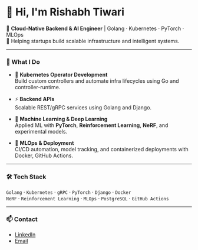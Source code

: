 # 👋 Hi, I'm Rishabh Tiwari

🚀 **Cloud-Native Backend & AI Engineer** | Golang · Kubernetes · PyTorch · MLOps  
🎯 Helping startups build scalable infrastructure and intelligent systems.

---

### 🔧 What I Do

- 🧠 **Kubernetes Operator Development**  
  Build custom controllers and automate infra lifecycles using Go and controller-runtime.

- ⚡ **Backend APIs**  
  Scalable REST/gRPC services using Golang and Django.

- 🧪 **Machine Learning & Deep Learning**  
  Applied ML with **PyTorch**, **Reinforcement Learning**, **NeRF**, and experimental models.

- 🔁 **MLOps & Deployment**  
  CI/CD automation, model tracking, and containerized deployments with Docker, GitHub Actions.

---

### 🛠️ Tech Stack

`Golang` · `Kubernetes` · `gRPC` · `PyTorch` · `Django` · `Docker`  
`NeRF` · `Reinforcement Learning` · `MLOps` · `PostgreSQL` · `GitHub Actions`

---

### 📫 Contact

- [LinkedIn](https://www.linkedin.com/in/rishabh42tiwari)  
- [Email](mailto:rishabh42tiwari@gmail.com)
